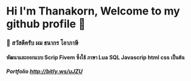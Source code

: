 #  Hi I'm Thanakorn, Welcome to my github profile 👋
###  👋 สวัสดีครับ ผม ธนากร โอาภาษี 
#### พัฒนาและออกแบบ Scrip Fivem ซึ่งใช้ ภาษา Lua SQL Javascrip html css เป็นต้น
##### Portfolio http://bitly.ws/uJZU





<!---
Bellyx/Bellyx is a ✨ special ✨ repository because its `README.md` (this file) appears on your GitHub profile.
You can click the Preview link to take a look at your changes.
--->
